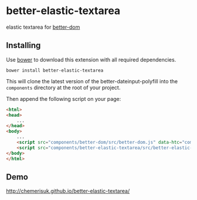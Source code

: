 better-elastic-textarea
=======================
elastic textarea for [better-dom](https://github.com/chemerisuk/better-dom)

Installing
----------
Use [bower](http://bower.io/) to download this extension with all required dependencies.

    bower install better-elastic-textarea

This will clone the latest version of the better-dateinput-polyfill into the `components` directory at the root of your project.

Then append the following script on your page:

```html
<html>
<head>
    ...
</head>
<body>
    ...
    <script src="components/better-dom/src/better-dom.js" data-htc="components/better-dom/src/better-dom.htc"></script>
    <script src="components/better-elastic-textarea/src/better-elastic-textarea.js"></script>
</body>
</html>
```

Demo
----
http://chemerisuk.github.io/better-elastic-textarea/